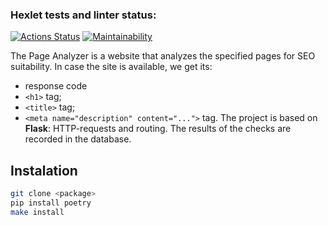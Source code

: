 ### Hexlet tests and linter status:
[![Actions Status](https://github.com/AnnaKudriaeva/python-project-83/actions/workflows/hexlet-check.yml/badge.svg)](https://github.com/AnnaKudriaeva/python-project-83/actions)
[![Maintainability](https://api.codeclimate.com/v1/badges/663ae78156db3ffdcfd3/maintainability)](https://codeclimate.com/github/AnnaKudriaeva/python-project-83/maintainability)


The Page Analyzer is a website that analyzes the specified pages for SEO suitability.
In case the site is available, we get its: 
- response code
- `<h1>` tag;
- `<title>` tag;
- `<meta name="description" content="...">` tag.
The project is based on **Flask**: HTTP-requests and routing. The results of the checks are recorded in the database.

## Instalation

```sh
git clone <package>
pip install poetry
make install
```